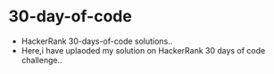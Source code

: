 # 30-day-of-code
* HackerRank 30-days-of-code solutions..
* Here,i have uplaoded my solution on HackerRank 30 days of code challenge..
